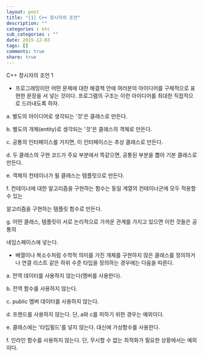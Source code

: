 ```yaml
---
layout: post
title: "[1] C++ 창시자의 조언"
description: ""
categories : etc
sub_categories : ""
date: 2015-12-03
tags: []
comments: true
share: true
---
```


C++ 창시자의 조언 1

  

  * 프로그래밍이란 어떤 문제에 대한 해결책 안에 여러분의 아이디어를 구체적으로 표현한 문장을 서 넣는 것이다. 프로그램의 구조는 이런 아이디어를 최대한 직접적으로 드러내도록 하자.

a. 별도의 아이디어로 생각되는 '것'은 클래스로 만든다.

b. 별도의 개체(entity)로 생각되는 '것'은 클래스의 객체로 만든다.

c. 공통의 인터페이스를 가지면, 이 인터페이스는 추상 클래스로 만든다.

d. 두 클래스의 구현 코드가 주요 부분에서 똑같으면, 공통된 부분을 뽑아 기본 클래스로 만든다.

e. 객체의 컨테이너가 될 클래스는 템플릿으로 만든다.

f. 컨테이너에 대한 알고리즘을 구현하는 함수는 동일 계열의 컨테이너군에 모두 적용할 수 있는

알고리즘을 구현하는 템플릿 함수로 만든다.

g. 어떤 클래스, 템플릿이 서로 논리적으로 가까운 관계를 가지고 있으면 이런 것들은 공통의

네임스페이스에 넣는다.

  

  * 배열이나 복소수처럼 수학적 의미를 가진 개체를 구현하지 않은 클래스를 정의하거나 연결 리스트 같은 하위 수준 타입을 정의하는 경우에는 다음을 따른다.

a. 전역 데이터를 사용하지 않는다(멤버를 사용한다).

b. 전역 함수를 사용하지 않는다.

c. public 멤버 데이터를 사용하지 않는다.

d. 프렌드를 사용하지 않는다. 단, a와 c를 피하기 위한 경우는 예외이다.

e. 클래스에는 '타입필드'를 넣지 않는다. 대신에 가상함수를 사용한다.

f. 인라인 함수를 사용하지 않는다. 단, 무시할 수 없는 최적화가 필요한 상황에서는 예외이다.

